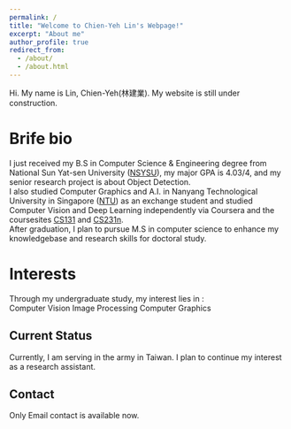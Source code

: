 ```yaml
---
permalink: /
title: "Welcome to Chien-Yeh Lin's Webpage!"
excerpt: "About me"
author_profile: true
redirect_from: 
  - /about/
  - /about.html
---
```


Hi. My name is Lin, Chien-Yeh(林建業). My website is still under construction.

Brife bio
======
I just received my B.S in Computer Science & Engineering degree from National Sun Yat-sen University ([NSYSU](http://www.nsysu.edu.tw/?Lang=en)), my major GPA is 4.03/4, and my senior research project is about Object Detection.  
I also studied Computer Graphics and A.I. in Nanyang Technological University in Singapore ([NTU](http://www.ntu.edu.sg)) as an exchange student and studied Computer Vision and Deep Learning independently via Coursera and the coursesites [CS131](http://vision.stanford.edu/teaching/cs131_fall1920/index.html) and [CS231n](http://cs231n.stanford.edu/).  
After graduation, I plan to pursue M.S in computer science to enhance my knowledgebase and research skills for doctoral study.

Interests
======
Through my undergraduate study, my interest lies in :  
Computer Vision        Image Processing       Computer Graphics

Current Status
------
Currently, I am serving in the army in Taiwan. I plan to continue my interest as a research assistant.

Contact
------
Only Email contact is available now.




